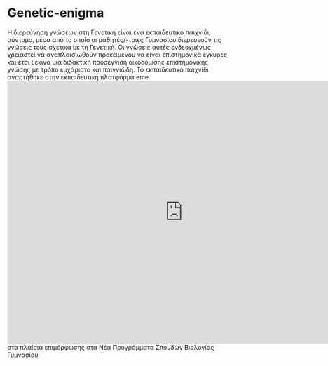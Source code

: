 # Genetic-enigma
Η διερεύνηση γνώσεων στη Γενετική είναι ένα εκπαιδευτικό παιχνίδι, σύντομο, μέσα από το οποίο οι μαθητές/-τριες Γυμνασίου διερευνούν τις γνώσεις τους σχετικά με τη Γενετική. Οι γνώσεις αυτές ενδεοχμένως χρειαστεί να αναπλαισιωθούν προκειμένου να είναι επιστημονικά έγκυρες και έτσι ξεκινά μια διδακτική προσέγγιση οικοδόμισης επιστημονικής γνώσης  με τρόπο ευχάριστο και παιγνιώδη.
Το εκπαιδευτικό παιχνίδι αναρτήθηκε στην εκπαιδευτική πλατφόρμα eme <iframe src="https://content.e-me.edu.gr/wp-admin/admin-ajax.php?action=h5p_embed&id=1258794" width="800" height="600" frameborder="0" allowfullscreen="allowfullscreen"></iframe><script src="https://content.e-me.edu.gr/wp-content/plugins/h5p/h5p-php-library/js/h5p-resizer.js" charset="UTF-8"></script>
στα πλαίσια επιμόρφωσης στα Νέα Προγράμματα Σπουδών Βιολογίας Γυμνασίου.
